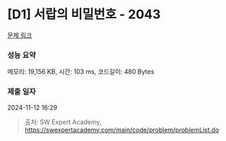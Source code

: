 # [D1] 서랍의 비밀번호 - 2043 

[문제 링크](https://swexpertacademy.com/main/code/problem/problemDetail.do?contestProbId=AV5QJ_8KAx8DFAUq) 

### 성능 요약

메모리: 19,156 KB, 시간: 103 ms, 코드길이: 480 Bytes

### 제출 일자

2024-11-12 16:29



> 출처: SW Expert Academy, https://swexpertacademy.com/main/code/problem/problemList.do